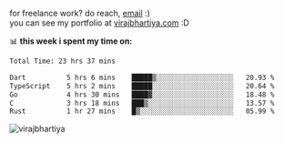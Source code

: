 for freelance work? do reach, [email](mailto:vlbhartiya@gmail.com) :)<br/>
you can see my portfolio at [virajbhartiya.com](https://virajbhartiya.com) :D

📊 **this week i spent my time on:**

<!--START_SECTION:waka-->

```txt
Total Time: 23 hrs 37 mins

Dart          5 hrs 6 mins    █████▒░░░░░░░░░░░░░░░░░░░   20.93 %
TypeScript    5 hrs 2 mins    █████░░░░░░░░░░░░░░░░░░░░   20.64 %
Go            4 hrs 30 mins   ████▓░░░░░░░░░░░░░░░░░░░░   18.48 %
C             3 hrs 18 mins   ███▒░░░░░░░░░░░░░░░░░░░░░   13.57 %
Rust          1 hr 27 mins    █▒░░░░░░░░░░░░░░░░░░░░░░░   05.99 %
```

<!--END_SECTION:waka-->

<p align="left"> <img src="https://komarev.com/ghpvc/?username=virajbhartiya&color=blue" alt="virajbhartiya" /> </p>
